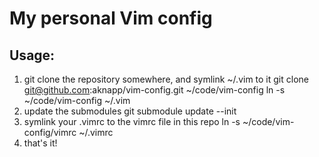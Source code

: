 # My personal Vim config

## Usage:

1. git clone the repository somewhere, and symlink ~/.vim to it
    git clone git@github.com:aknapp/vim-config.git ~/code/vim-config
    ln -s ~/code/vim-config ~/.vim
2. update the submodules
    git submodule update --init
3. symlink your .vimrc to the vimrc file in this repo
    ln -s ~/code/vim-config/vimrc ~/.vimrc
4. that's it!
